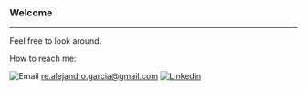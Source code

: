 ### Welcome

---

Feel free to look around.

How to reach me:

![Email](https://img.shields.io/badge/Gmail-EA4335?style=for-the-badge&logo=Gmail&logoColor=white)  re.alejandro.garcia@gmail.com
[![Linkedin](https://img.shields.io/badge/Linkedin-0A66C2?style=for-the-badge&logo=Linkedin&logoColor=white)](https://www.linkedin.com/in/alejandro-garcia-804a05227/)